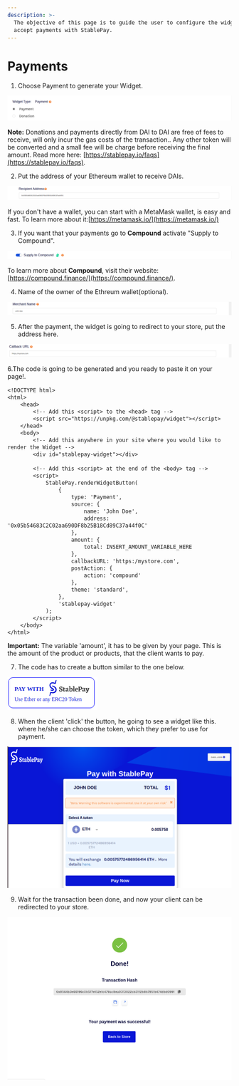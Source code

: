```yaml
---
description: >-
  The objective of this page is to guide the user to configure the widget for
  accept payments with StablePay.
---
```


# Payments

1. Choose Payment to generate your Widget.

![](../.gitbook/assets/image.png)

**Note:** Donations and payments directly from DAI to DAI are free of fees to receive, will only incur the gas costs of the transaction.. Any other token will be converted and a small fee will be charge before receiving the final amount. Read more here: [https://stablepay.io/faqs](https://stablepay.io/faqs).

2. Put the address of your Ethereum wallet to receive DAIs.

![](../.gitbook/assets/image%20%2823%29.png)

If you don't have a wallet, you can start with a MetaMask wallet, is easy and fast. To learn more about it:[https://metamask.io/](https://metamask.io/) 

3. If you want that your payments go to **Compound** activate "Supply to Compound".

![](../.gitbook/assets/image%20%2832%29.png)

To learn more about **Compound**, visit their website: [https://compound.finance/](https://compound.finance/).

4. Name of the owner of the Ethreum wallet\(optional\).

![](../.gitbook/assets/image%20%2818%29.png)

5. After the payment, the widget is going to redirect to your store, put the address here.

![](../.gitbook/assets/image%20%281%29.png)

6.The code is going to be generated and you ready to paste it on your page!.

```text
<!DOCTYPE html>
<html>
    <head>
        <!-- Add this <script> to the <head> tag -->
        <script src="https://unpkg.com/@stablepay/widget"></script>
    </head>
    <body>
        <!-- Add this anywhere in your site where you would like to render the Widget -->
        <div id="stablepay-widget"></div>

        <!-- Add this <script> at the end of the <body> tag -->
        <script>
            StablePay.renderWidgetButton(
                {
                    type: 'Payment',
                    source: {
                        name: 'John Doe',
                        address: '0x05b54683C2C02aa690DF8b25B18Cd89C37a44f0C'
                    },
                    amount: {
                        total: INSERT_AMOUNT_VARIABLE_HERE
                    },
                    callbackURL: 'https:/mystore.com',
                    postAction: {
                        action: 'compound'
                    },
                    theme: 'standard',
                },
                'stablepay-widget'
            );
        </script>
    </body>
</html>
```

**Important:** The variable 'amount', it has to be given by your page. This is the amount of the product or products, that the client wants to pay.

7. The code has to create a button similar to the one below.

![](../.gitbook/assets/image%20%2833%29.png)

8. When the client 'click' the button, he going to see a widget like this. where he/she can choose the token, which they prefer to use for payment.

![](../.gitbook/assets/image%20%2825%29.png)

9. Wait for the transaction been done, and now your client can be redirected to your store.

![](../.gitbook/assets/image%20%2829%29.png)

